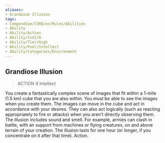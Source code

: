 ```yaml
---
aliases:
- Grandiose Illusion
tags:
- Compendium/CSRD/en/Rules/Abilities
- Ability
- Ability/Action
- Ability/Cost/8
- Ability/Tier/High
- Ability/Pool/Intellect
- Ability/Categories/Environment
---
```


  
## Grandiose Illusion  
>ACTION 8  Intellect  
  
You create a fantastically complex scene of images that fit within a 1-mile (1.5 km) cube that you are also within. You must be able to see the images when you create them. The images can move in the cube and act in accordance with your desires. They can also act logically (such as reacting appropriately to fire or attacks) when you aren't directly observing them. The illusion includes sound and smell. For example, armies can clash in battle, with air support from machines or flying creatures, on and above terrain of your creation. The illusion lasts for one hour (or longer, if you concentrate on it after that time). Action.